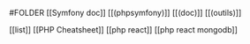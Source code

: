 #FOLDER 
[[Symfony doc]]
[[(phpsymfony)]]
[[(doc)]]
[[(outils)]]


[[list]]
[[PHP Cheatsheet]]
[[php react]]
[[php react mongodb]]


